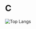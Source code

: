 # C
![Top Langs](https://github-readme-stats.vercel.app/api/top-langs/?username=your-KonradKorpik&hide=C#)
